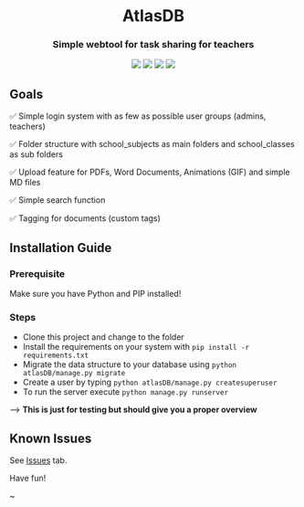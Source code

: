 <h1 align="center">AtlasDB</h1>
<h3 align="center">Simple webtool for task sharing for teachers</h3>

<p align="center">
<a href="https://github.com/creyD/atlasDB/blob/master/LICENSE.md"><img src="https://img.shields.io/github/license/creyD/atlasDB"></a>
<a href="http://atlasdb.de"><img src="https://img.shields.io/website/http/atlasdb.de.svg?down_color=red&down_message=offline&up_message=online"></a>
<a href="https://www.codacy.com/manual/creyD/atlasDB?utm_source=github.com&amp;utm_medium=referral&amp;utm_content=creyD/atlasDB&amp;utm_campaign=Badge_Grade"><img src="https://api.codacy.com/project/badge/Grade/6553d15548bc422497db6089a9f63f9c"></a>
<a href="https://github.com/creyD/atlasDB/issues"><img src="https://img.shields.io/github/issues/creyD/atlasDB.svg"></a>
</p>

## Goals

:white_check_mark: Simple login system with as few as possible user groups (admins, teachers)

:white_check_mark: Folder structure with school_subjects as main folders and school_classes as sub folders

:white_check_mark: Upload feature for PDFs, Word Documents, Animations (GIF) and simple MD files

:white_check_mark: Simple search function

:white_check_mark: Tagging for documents (custom tags)


## Installation Guide

### Prerequisite

Make sure you have Python and PIP installed!

### Steps

- Clone this project and change to the folder
- Install the requirements on your system with `pip install -r requirements.txt`
- Migrate the data structure to your database using `python atlasDB/manage.py migrate`
- Create a user by typing `python atlasDB/manage.py createsuperuser`
- To run the server execute `python manage.py runserver`

--> **This is just for testing but should give you a proper overview**

## Known Issues

See [Issues](https://github.com/creyD/atlasDB/issues) tab.


Have fun!

~
